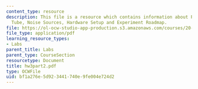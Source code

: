 ```yaml
---
content_type: resource
description: This file is a resource which contains information about Photo Multiplier
  Tube, Noise Sources, Hardware Setup and Experiment Roadmap.
file: https://ol-ocw-studio-app-production.s3.amazonaws.com/courses/20-309-biological-engineering-ii-instrumentation-and-measurement-fall-2006/bf1a276e5d923441740e9fe004e724d2_hw3part2.pdf
file_type: application/pdf
learning_resource_types:
- Labs
parent_title: Labs
parent_type: CourseSection
resourcetype: Document
title: hw3part2.pdf
type: OCWFile
uid: bf1a276e-5d92-3441-740e-9fe004e724d2
---
```


